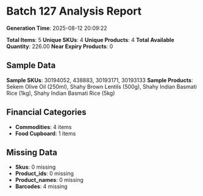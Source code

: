 # Batch 127 Analysis Report

**Generation Time**: 2025-08-12 20:09:22

**Total Items**: 5
**Unique SKUs**: 4
**Unique Products**: 4
**Total Available Quantity**: 226.00
**Near Expiry Products**: 0

## Sample Data
**Sample SKUs**: 30194052, 438883, 30193171, 30193133
**Sample Products**: Sekem Olive Oil (250ml), Shahy Brown Lentils (500g), Shahy Indian Basmati Rice (1kg), Shahy Indian Basmati Rice (5kg)

## Financial Categories
- **Commodities**: 4 items
- **Food Cupboard**: 1 items

## Missing Data
- **Skus**: 0 missing
- **Product_ids**: 0 missing
- **Product_names**: 0 missing
- **Barcodes**: 4 missing
